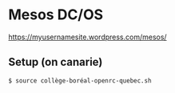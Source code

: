 # Mesos DC/OS

https://myusernamesite.wordpress.com/mesos/


## Setup (on canarie)

```
$ source collège-boréal-openrc-quebec.sh
```
